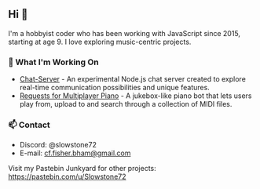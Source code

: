 ## Hi 👋
I'm a hobbyist coder who has been working with JavaScript since 2015, starting at age 9. I love exploring music-centric projects.

### 🔭 What I'm Working On
- [Chat-Server](https://github.com/slowstone72/Chat-Server) - An experimental Node.js chat server created to explore real-time communication possibilities and unique features.
- [Requests for Multiplayer Piano](https://multiplayerpiano.net/?c=The%20Request%20Line%20%E2%98%8E%EF%B8%8F) - A jukebox-like piano bot that lets users play from, upload to and search through a collection of MIDI files.

### 📫 Contact
- Discord: @slowstone72
- E-mail: cf.fisher.bham@gmail.com

Visit my Pastebin Junkyard for other projects: https://pastebin.com/u/Slowstone72

<!--
**slowstone72/slowstone72** is a ✨ _special_ ✨ repository because its `README.md` (this file) appears on your GitHub profile.

Here are some ideas to get you started:

- 🔭 I’m currently working on ...
- 🌱 I’m currently learning ...
- 👯 I’m looking to collaborate on ...
- 🤔 I’m looking for help with ...
- 💬 Ask me about ...
- 📫 How to reach me: ...
- 😄 Pronouns: ...
- ⚡ Fun fact: ...
-->
